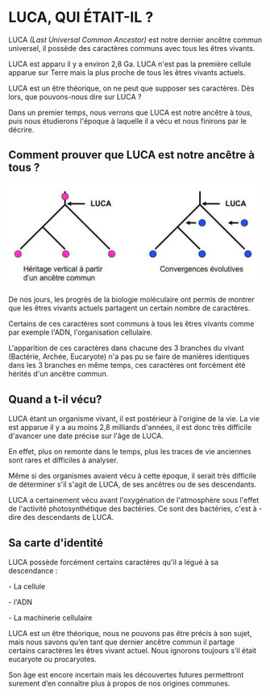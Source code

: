 # LUCA, QUI ÉTAIT-IL ? 

LUCA *(Last Universal Common Ancestor)* est notre dernier ancêtre commun universel, il possède des caractères communs avec tous les êtres vivants.

LUCA est apparu il y a environ 2,8 Ga. LUCA n'est pas la première cellule apparue sur Terre mais la plus proche de tous les êtres vivants actuels.

LUCA est un être théorique, on ne peut que supposer ses caractères. Dès lors, que pouvons-nous dire sur LUCA ?

Dans un premier temps, nous verrons que LUCA est notre ancêtre à tous, puis nous étudierons l'époque à laquelle il a vécu et nous finirons par le décrire.



## Comment prouver que LUCA est notre ancêtre à tous ? 

![](../Img/1.png)

De nos jours, les progrès de la biologie moléculaire ont permis de montrer que les êtres vivants actuels partagent un certain nombre de caractères.

Certains de ces caractères sont communs à tous les êtres vivants comme par exemple l'ADN, l'organisation cellulaire.

L'apparition de ces caractères dans chacune des 3 branches du vivant (Bactérie, Archée, Eucaryote) n'a pas pu se faire de manières identiques dans les 3 branches en même temps, ces caractères ont forcément été hérités d'un ancêtre commun.

## Quand a t-il vécu? 



LUCA étant un organisme vivant, il est postérieur à l'origine de la vie. La vie est apparue il y a au moins 2,8 milliards d'années, il est donc très difficile d'avancer une date précise sur l'âge de LUCA.

En effet, plus on remonte dans le temps, plus les traces de vie anciennes sont rares et difficiles à analyser.

Même si des organismes avaient vécu à cette époque, il serait très difficile de déterminer s'il s'agit de LUCA, de ses ancêtres ou de ses descendants.

LUCA a certainement vécu avant l'oxygénation de l'atmosphère sous l'effet de l'activité photosynthétique des bactéries. Ce sont des bactéries, c'est à -dire des descendants de LUCA.

## Sa carte d'identité



LUCA possède forcément certains caractères qu'il a légué à sa descendance :

\-    La cellule

\-    l'ADN

\-    La machinerie cellulaire

 

LUCA est un être théorique, nous ne pouvons pas être précis à son sujet, mais nous savons qu’en tant que dernier ancêtre commun il partage certains caractères les êtres vivant actuel. Nous ignorons toujours s’il était eucaryote ou procaryotes.

Son âge est encore incertain mais les découvertes futures permettront surement d’en connaître plus à propos de nos origines communes.